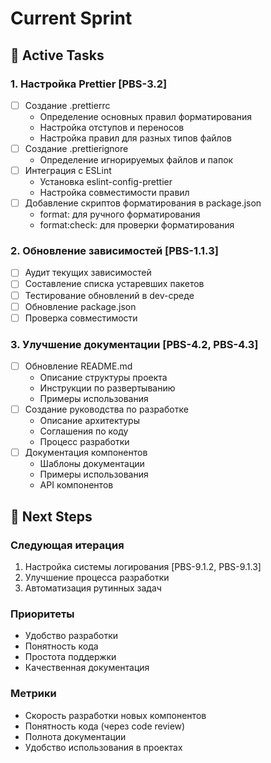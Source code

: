 # Current Sprint

## 🎯 Active Tasks

### 1. Настройка Prettier [PBS-3.2]

- [ ] Создание .prettierrc
  - Определение основных правил форматирования
  - Настройка отступов и переносов
  - Настройка правил для разных типов файлов
- [ ] Создание .prettierignore
  - Определение игнорируемых файлов и папок
- [ ] Интеграция с ESLint
  - Установка eslint-config-prettier
  - Настройка совместимости правил
- [ ] Добавление скриптов форматирования в package.json
  - format: для ручного форматирования
  - format:check: для проверки форматирования

### 2. Обновление зависимостей [PBS-1.1.3]

- [ ] Аудит текущих зависимостей
- [ ] Составление списка устаревших пакетов
- [ ] Тестирование обновлений в dev-среде
- [ ] Обновление package.json
- [ ] Проверка совместимости

### 3. Улучшение документации [PBS-4.2, PBS-4.3]

- [ ] Обновление README.md
  - Описание структуры проекта
  - Инструкции по развертыванию
  - Примеры использования
- [ ] Создание руководства по разработке
  - Описание архитектуры
  - Соглашения по коду
  - Процесс разработки
- [ ] Документация компонентов
  - Шаблоны документации
  - Примеры использования
  - API компонентов

## 📅 Next Steps

### Следующая итерация

1. Настройка системы логирования [PBS-9.1.2, PBS-9.1.3]
2. Улучшение процесса разработки
3. Автоматизация рутинных задач

### Приоритеты

- Удобство разработки
- Понятность кода
- Простота поддержки
- Качественная документация

### Метрики

- Скорость разработки новых компонентов
- Понятность кода (через code review)
- Полнота документации
- Удобство использования в проектах
